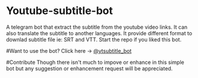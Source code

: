 # Youtube-subtitle-bot
A telegram bot that extract the subtitle from the youtube video links. It can also translate the subtitle to another languages. It provide different format to downlad subtitle file ie: SRT and VTT. Start the repo if you liked this bot.

#Want to use the bot?
Click here -> [@ytsubtitle_bot](https://t.me/ytsubtitle_bot)

#Contribute
Though there isn't much to impove or enhance in this simple bot but any suggestion or enhancement request will be appreciated.
